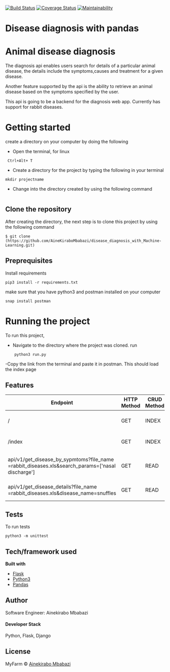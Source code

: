 [![Build Status](https://travis-ci.org/AineKiraboMbabazi/disease_diagnosis_with_Machine-Learning.svg?branch=diagnosis-api)](https://travis-ci.org/AineKiraboMbabazi/disease_diagnosis_with_Machine-Learning)
[![Coverage Status](https://coveralls.io/repos/github/AineKiraboMbabazi/disease_diagnosis_with_Machine-Learning/badge.svg?branch=diagnosis-api)](https://coveralls.io/github/AineKiraboMbabazi/disease_diagnosis_with_Machine-Learning?branch=diagnosis-api)
[![Maintainability](https://api.codeclimate.com/v1/badges/1b4e5b23bea9dcb5f9d4/maintainability)](https://codeclimate.com/github/AineKiraboMbabazi/disease_diagnosis_with_Machine-Learning/maintainability)


# Disease diagnosis with pandas
# Animal disease diagnosis
The diagnosis api enables users search for details of a particular animal disease, the details include the symptoms,causes and treatment for a given disease. 

Another feature supported by the api is the ability to retrieve an animal disease based on the symptoms specified by the user.

This api is going to be a backend for the diagnosis web app. Currently has support for rabbit diseases.


# Getting started #
create a directory on your computer by doing the following 
- Open the terminal, for linux
```
 Ctrl+Alt+ T
 ```
 - Create a directory for the project by typing the following in your terminal
 ```
 mkdir projectname
 ```
 - Change into the directory created by using the following command
 ```cd projectname
 ```
## Clone the repository
After creating the directory, the next step is to clone this project by using the following command
```
$ git clone (https://github.com/AineKiraboMbabazi/disease_diagnosis_with_Machine-Learning.git)

```

## Preprequisites ##
Install requirements
```
pip3 install -r requirements.txt
```
make sure that you have  python3 and postman installed on your computer
```
snap install postman
```

# Running the project #
To run this project, 
- Navigate to the directory where the project was cloned.
run 
```
    python3 run.py
```
-Copy the link from the terminal and paste it in postman. This should load the index page

## Features

|Endpoint   |  HTTP Method  |CRUD Method   |Result   |  
|---|---|---|---|
| / |GET   |INDEX   |  Loads the home page |
| /index  |GET   |INDEX   |  Loads the home page |
| api/v1/get_disease_by_sypmtoms?file_name =rabbit_diseases.xls&search_params=['nasal discharge']  |GET   |READ  |  Search disease by symptoms  | 
| api/v1/get_disease_details?file_name =rabbit_diseases.xls&disease_name=snuffles  |GET   |READ   |   Get disease details|

## Tests 
To run tests
```
python3 -m unittest
```
## Tech/framework used

<b>Built with</b>
- [Flask](http://flask.pocoo.org/docs/1.0/)
- [Python3](https://docs.python.org/3/)
- [Pandas](https://pandas.pydata.org/)

## Author
Software Engineer: Ainekirabo Mbabazi
#### Developer Stack
Python, Flask, Django


## License

MyFarm © [Ainekirabo Mbabazi]()

